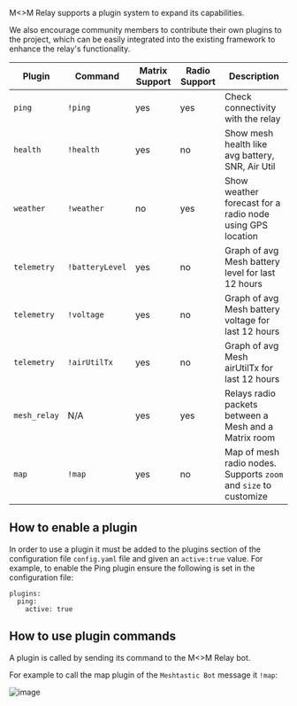 M<>M Relay supports a plugin system to expand its capabilities.

We also encourage community members to contribute their own plugins to the project, which can be easily integrated into the existing framework to enhance the relay's functionality.


| Plugin      | Command         | Matrix Support | Radio Support | Description                                                        |
| ----------  | --------------- | -------------- | ------------- | ------------------------------------------------------------------ |
| `ping`      | `!ping`         | yes            | yes           | Check connectivity with the relay                                  |
| `health`    | `!health`       | yes            | no            | Show mesh health like avg battery, SNR, Air Util                   |
| `weather`   | `!weather`      | no             | yes           | Show weather forecast for a radio node using GPS location          |
| `telemetry` | `!batteryLevel` | yes            | no            | Graph of avg Mesh battery level for last 12 hours                  |
| `telemetry` | `!voltage`      | yes            | no            | Graph of avg Mesh battery voltage for last 12 hours                |
| `telemetry` | `!airUtilTx`    | yes            | no            | Graph of avg Mesh airUtilTx for last 12 hours                      |
| `mesh_relay`| N/A             | yes            | yes           | Relays radio packets between a Mesh and a Matrix room              |
| `map`       | `!map`          | yes            | no            | Map of mesh radio nodes. Supports `zoom` and `size` to customize   |

## How to enable a plugin

In order to use a plugin it must be added to the plugins section of the configuration file `config.yaml` file and given an `active:true` value. For example, to enable the Ping plugin ensure the following is set in the configuration file:

```
plugins:
  ping:
    active: true
```

## How to use plugin commands

A plugin is called by sending its command to the M<>M Relay bot.

For example to call the map plugin of the `Meshtastic Bot` message it `!map`:

![image](https://github.com/geoffwhittington/meshtastic-matrix-relay/assets/1770544/92e045eb-9989-42e2-b9bf-f8fb839661de)